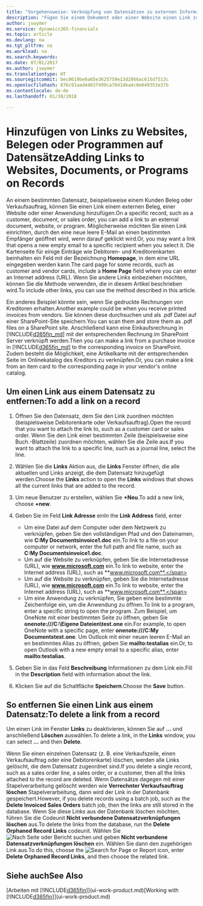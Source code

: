 ```yaml
---
title: "Vorgehensweise: Verknüpfung von Datensätzen zu externen Informationen oder Programmen | Microsoft Docs"
description: "Fügen Sie einem Dokument oder einer Website einen Link zu einem bestimmten Datensatz hinzu, beispielsweise zu einer Kundenkarte oder einem Dokument."
author: jswymer
ms.service: dynamics365-financials
ms.topic: article
ms.devlang: na
ms.tgt_pltfrm: na
ms.workload: na
ms.search.keywords: 
ms.date: 07/01/2017
ms.author: jswymer
ms.translationtype: HT
ms.sourcegitcommit: bec0619be0a65e3625759e13d2866ac615d7513c
ms.openlocfilehash: 876c91aad4463f499ca70d14ba4c0e649353e37b
ms.contentlocale: de-de
ms.lasthandoff: 01/30/2018

---
```

# <a name="adding-links-to-websites-documents-or-programs-on-records"></a><span data-ttu-id="5a454-103">Hinzufügen von Links zu Websites, Belegen oder Programmen auf Datensätze</span><span class="sxs-lookup"><span data-stu-id="5a454-103">Adding Links to Websites, Documents, or Programs on Records</span></span>
<span data-ttu-id="5a454-104">An einem bestimmten Datensatz, beispielsweise einem Kunden Beleg oder Verkaufsauftrag, können Sie einen Link einem externen Beleg, einer Website oder einer Anwendung hinzufügen.</span><span class="sxs-lookup"><span data-stu-id="5a454-104">On a specific record, such as a customer, document, or sales order, you can add a link to an external document, website, or program.</span></span> <span data-ttu-id="5a454-105">Möglicherweise möchten Sie einen Link einrichten, durch den eine neue leere E-Mail an einen bestimmten Empfänger geöffnet wird, wenn darauf geklickt wird.</span><span class="sxs-lookup"><span data-stu-id="5a454-105">Or, you may want a link that opens a new empty email to a specific recipient when you select it.</span></span> <span data-ttu-id="5a454-106">Die Kartenseite für einige Einträge wie Debitoren- und Kreditorenkarten beinhalten ein Feld mit der Bezeichnung  **Homepage**, in dem eine URL eingegeben werden kann.</span><span class="sxs-lookup"><span data-stu-id="5a454-106">The card page for some records, such as customer and vendor cards, include a **Home Page** field where you can enter an Internet address (URL).</span></span> <span data-ttu-id="5a454-107">Wenn Sie andere Links einbeziehen möchten, können Sie die Methode verwenden, die in diesem Artikel beschrieben wird.</span><span class="sxs-lookup"><span data-stu-id="5a454-107">To include other links, you can use the method described in this article.</span></span>

<span data-ttu-id="5a454-108">Ein anderes Beispiel könnte sein, wenn Sie gedruckte Rechnungen von Kreditoren erhalten.</span><span class="sxs-lookup"><span data-stu-id="5a454-108">Another example could be when you receive printed invoices from vendors.</span></span> <span data-ttu-id="5a454-109">Sie können diese durchsuchen und als .pdf Datei auf einer SharePoint-Site speichern.</span><span class="sxs-lookup"><span data-stu-id="5a454-109">You can scan them and store them as .pdf files on a SharePoint site.</span></span> <span data-ttu-id="5a454-110">Anschließend kann eine Einkaufsrechnung in  [!INCLUDE[d365fin_md](includes/d365fin_md.md)] mit der entsprechenden Rechnung im SharePoint Server verknüpft werden.</span><span class="sxs-lookup"><span data-stu-id="5a454-110">Then you can make a link from a purchase invoice in [!INCLUDE[d365fin_md](includes/d365fin_md.md)] to the corresponding invoice on  SharePoint.</span></span> <span data-ttu-id="5a454-111">Zudem besteht die Möglichkeit, eine Artikelkarte mit der entsprechenden Seite im Onlinekatalog des Kreditors zu verknüpfen.</span><span class="sxs-lookup"><span data-stu-id="5a454-111">Or, you can make a link from an item card to the corresponding page in your vendor's online catalog.</span></span>

## <a name="to-add-a-link-on-a-record"></a><span data-ttu-id="5a454-112">Um einen Link aus einem Datensatz zu entfernen:</span><span class="sxs-lookup"><span data-stu-id="5a454-112">To add a link on a record</span></span>   

1.  <span data-ttu-id="5a454-113">Öffnen Sie den Datensatz, dem Sie den Link zuordnen möchten (beispielsweise Debitorenkarte oder Verkaufsauftrag).</span><span class="sxs-lookup"><span data-stu-id="5a454-113">Open the record that you want to attach the link to, such as a customer card or sales order.</span></span> <span data-ttu-id="5a454-114">Wenn Sie den Link einer bestimmten Zeile (beispielsweise eine Buch.-Blattzeile) zuordnen möchten, wählen Sie die Zeile aus.</span><span class="sxs-lookup"><span data-stu-id="5a454-114">If you want to attach the link to a specific line, such as a journal line, select the line.</span></span>  

2.  <span data-ttu-id="5a454-115">Wählen Sie die **Links** Aktion aus, die **Links** Fenster öffnen, die alle aktuellen und Links anzeigt, die dem Datensatz hinzugefügt werden.</span><span class="sxs-lookup"><span data-stu-id="5a454-115">Choose the **Links** action to open the **Links** windows that shows all the current links that are added to the record.</span></span>

3. <span data-ttu-id="5a454-116">Um neue Benutzer zu erstellen, wählen Sie **+Neu**.</span><span class="sxs-lookup"><span data-stu-id="5a454-116">To add a new link, choose **+new**.</span></span>

4.  <span data-ttu-id="5a454-117">Geben Sie im Feld **Link Adresse** ein</span><span class="sxs-lookup"><span data-stu-id="5a454-117">In the **Link Address** field, enter</span></span>

    -   <span data-ttu-id="5a454-118">Um eine Datei auf dem Computer oder dem Netzwerk zu verknüpfen, geben Sie den vollständigen Pfad und den Dateinamen, wie **C:My Documentsinvoice1.doc** ein.</span><span class="sxs-lookup"><span data-stu-id="5a454-118">To link to a file on your computer or network, enter the full path and file name, such as  **C:My Documentsinvoice1.doc**.</span></span>
    -   <span data-ttu-id="5a454-119">Um auf die Website zu verknüpfen, geben Sie die Internetadresse (URL), wie **www.microsoft.com** ein.</span><span class="sxs-lookup"><span data-stu-id="5a454-119">To link to website, enter the Internet address (URL), such as **www.microsoft.com**.</span></span>
    -   <span data-ttu-id="5a454-120">Um auf die Website zu verknüpfen, geben Sie die Internetadresse (URL), wie **www.microsoft.com** ein.</span><span class="sxs-lookup"><span data-stu-id="5a454-120">To link to website, enter the Internet address (URL), such as **www.microsoft.com**.</span></span>
    -   <span data-ttu-id="5a454-121">Um eine Anwendung zu verknüpfen, Sie geben eine bestimmte Zeichenfolge ein, um die Anwendung zu öffnen.</span><span class="sxs-lookup"><span data-stu-id="5a454-121">To link to a program, enter a specific string to open the program.</span></span> <span data-ttu-id="5a454-122">Zum Beispiel, um OneNote mit einer bestimmten Seite zu öffnen, geben Sie **onenote:///C:\Eigene Dateien\test.one** ein.</span><span class="sxs-lookup"><span data-stu-id="5a454-122">For example, to open OneNote with a specific page, enter **onenote:///C:My Documentstest.one**.</span></span> <span data-ttu-id="5a454-123">Um Outlook mit einer neuen leeren E-Mail an en bestimmtes Alias zu öffnen, geben Sie **mailto:testalias** ein.</span><span class="sxs-lookup"><span data-stu-id="5a454-123">Or, to open Outlook with a new empty email to a specific alias, enter **mailto:testalias**.</span></span>  

5.  <span data-ttu-id="5a454-124">Geben Sie in das Feld **Beschreibung** Informationen zu dem Link ein.</span><span class="sxs-lookup"><span data-stu-id="5a454-124">Fill in the **Description** field with information about the link.</span></span>  

6.  <span data-ttu-id="5a454-125">Klicken Sie auf die Schaltfläche **Speichern**.</span><span class="sxs-lookup"><span data-stu-id="5a454-125">Choose the **Save** button.</span></span>  

## <a name="to-delete-a-link-from-a-record"></a><span data-ttu-id="5a454-126">So entfernen Sie einen Link aus einem Datensatz:</span><span class="sxs-lookup"><span data-stu-id="5a454-126">To delete a link from a record</span></span>  

<span data-ttu-id="5a454-127">Um einen Link im Fenster **Links** zu deaktivieren, können Sie auf **…** und anschließend **Löschen** auswählen.</span><span class="sxs-lookup"><span data-stu-id="5a454-127">To delete a link, in the **Links** window, you can select **...** and then **Delete**.</span></span>

<span data-ttu-id="5a454-128">Wenn Sie einen einzelnen Datensatz (z. B. eine Verkaufszeile, einen Verkaufsauftrag oder eine Debitorenkarte) löschen, werden alle Links gelöscht, die dem Datensatz zugeordnet sind.</span><span class="sxs-lookup"><span data-stu-id="5a454-128">If you delete a single record, such as a sales order line, a sales order, or a customer, then all the links attached to the record are deleted.</span></span> <span data-ttu-id="5a454-129">Wenn Datensätze dagegen mit einer Stapelverarbeitung gelöscht werden wie **Verrechnter Verkaufsauftrag löschen** Stapelverarbeitung, dann wird der Link in der Datenbank gespeichert.</span><span class="sxs-lookup"><span data-stu-id="5a454-129">However, if you delete records using a batch job, such as the **Delete Invoiced Sales Orders** batch job, then the links are still stored in the database.</span></span> <span data-ttu-id="5a454-130">Wenn Sie diese Links aus der Datenbank löschen möchten, führen Sie die Codeunit **Nicht verbundene Datensatzverknüpfungen löschen** aus.</span><span class="sxs-lookup"><span data-stu-id="5a454-130">To delete the links from the database, run the **Delete Orphaned Record Links** codeunit.</span></span> <span data-ttu-id="5a454-131">Wählen Sie ![Nach Seite oder Bericht suchen](media/ui-search/search_small.png "Symbol nach Seite oder Bericht suchen") und geben **Nicht verbundene Datensatzverknüpfungen löschen** ein. Wählen Sie dann den zugehörigen Link aus.</span><span class="sxs-lookup"><span data-stu-id="5a454-131">To do this, choose the ![Search for Page or Report](media/ui-search/search_small.png "Search for Page or Report icon") icon, enter **Delete Orphaned Record Links**, and then choose the related link.</span></span>   

<!-- ### To run delete orphaned record links  

1.  Choose the ![Search for Page or Report](media/ui-search/search_small.png "Search for Page or Report icon") icon, enter **Data Deletion**, and then choose the related link.  

2.  On the **Data Deletion** page, choose **Tasks**, and then choose **Delete Orphaned Record Links**.  -->

## <a name="see-also"></a><span data-ttu-id="5a454-132">Siehe auch</span><span class="sxs-lookup"><span data-stu-id="5a454-132">See Also</span></span>  
<span data-ttu-id="5a454-133">[Arbeiten mit [!INCLUDE[d365fin](includes/d365fin_md.md)]](ui-work-product.md)</span><span class="sxs-lookup"><span data-stu-id="5a454-133">[Working with [!INCLUDE[d365fin](includes/d365fin_md.md)]](ui-work-product.md)</span></span>  

